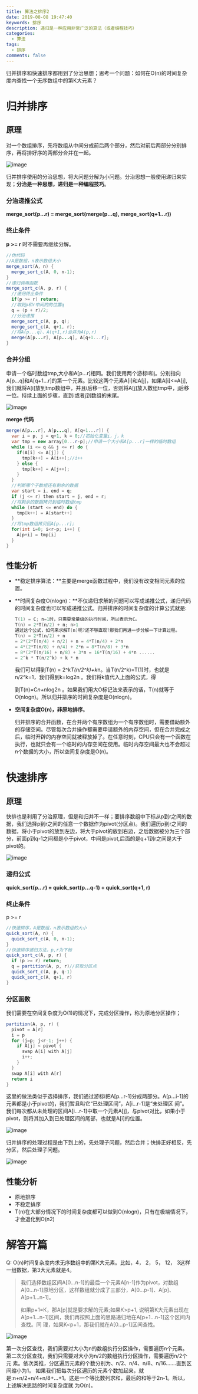 ```yaml
---
title: 算法之排序2
date: 2019-08-08 19:47:40
keywords: 排序
description: 递归是一种应用非常广泛的算法（或者编程技巧）
categories: 
  - 算法
tags:
  - 排序
comments: false
---
```


归并排序和快速排序都用到了分治思想；思考一个问题：如何在O(n)的时间复杂度内查找一个无序数组中的第K大元素？

# 归并排序

## 原理

对一个数组排序，先将数组从中间分成前后两个部分，然后对前后两部分分别排序，再将排好序的两部分合并在一起。

![image](https://raw.githubusercontent.com/HaviLee/Blog-Images/master/高手/08230935.png)

归并排序使用的分治思想，将大问题分解为小问题。分治思想一般使用递归来实现；**分治是一种思想，递归是一种编程技巧**。

### 分治递推公式

**merge_sort(p…r) = merge_sort(merge(p…q), merge_sort(q+1…r))**

### 终止条件

**p >= r** 时不需要再继续分解。

```java
//伪代码
//A是数组，n表示数组大小
merge_sort(A, n) {
  merge_sort_c(A, 0, n-1);
}
//递归调用函数
merge_sort_c(A, p, r) {
  //递归终止条件
  if(p >= r) return;
  //取到p和r中间的的位置q
  q = (p + r)/2;
  //分治递推
  merge_sort_c(A, p, q);
  merge_sort_c(A, q+1, r);
  //将A(p...q)、A(q+1,r)合并为A(p,r)
  merge(A[p...r], A[p...q], A[q+1...r];
}
```

### 合并分组

申请一个临时数组tmp,大小和A[p…r]相同。我们使用两个游标i和j。分别指向A[p…q]和A[q+1…r]的第一个元素。比较这两个元素A[i]和A[j]，如果A[i]<=A[j],我们就将A[i]放到tmp数组中，并且i后移一位，否则将A[j]放入数组tmp中，j后移一位。持续上面的步骤，直到i或者j到数组的末尾。

![image](https://raw.githubusercontent.com/HaviLee/Blog-Images/master/高手/08231506.png)

**merge 代码**

```java
merge(A[p...r], A[p...q], A[q+1...r]) {
  var i = p, j = q+1, k = 0;//初始化变量i，j，k
  var tmp = new array[0...r-p];//申请一个大小和A[p...r]一样的临时数组
  while (i <= q && j <= r) do {
    if(A[i] <= A[j]) {
      tmp[k++] = A[i++];//i++
    } else {
      tmp[k++] = A[j++];
    }
  }
  //判断哪个子数组还有剩余的数据
  var start = i, end = q;
  if (j <= r) then start = j, end = r;
  //将剩余的数据拷贝到临时数组tmp
  while (start <= end) do {
    tmp[k++] = A[start++]
  }
  //将tmp数组拷贝回A[p...r];
  for(int i=0; i<r-p; i++) {
    A[p+i] = tmp[i]
  }
}
```

## 性能分析

- **稳定排序算法：**主要是merge函数过程中，我们没有改变相同元素的位置。

- **时间复杂度O(nlogn)：**不仅递归求解的问题可以写成递推公式，递归代码的时间复杂度也可以写成递推公式。归并排序的时间复杂度的计算公式就是:

  ```c++
  T(1) = C; n=1时，只需要常量级的执行时间，所以表示为C。
  T(n) = 2*T(n/2) + n; n>1 
  通过这个公式，如何来求解T(n)呢?还不够直观?那我们再进一步分解一下计算过程。
  T(n) = 2*T(n/2) + n
  = 2*(2*T(n/4) + n/2) + n = 4*T(n/4) + 2*n
  = 4*(2*T(n/8) + n/4) + 2*n = 8*T(n/8) + 3*n
  = 8*(2*T(n/16) + n/8) + 3*n = 16*T(n/16) + 4*n ......
  = 2^k * T(n/2^k) + k * n
  ```

  我们可以得到T(n) = 2^k*T(n/2^k)+k*n。当T(n/2^k)=T(1)时，也就是n/2^k=1，我们得到k=log2n 。我们将k值代入上面的公式，得 

  到T(n)=C*n+n*log2n 。如果我们用大O标记法来表示的话，T(n)就等于O(nlogn)。所以归并排序的时间复杂度是O(nlogn)。 

- **空间复杂度O(n)，非原地排序**。

  归并排序的合并函数，在合并两个有序数组为一个有序数组时，需要借助额外的存储空间。尽管每次合并操作都需要申请额外的内存空间，但在合并完成之后，临时开辟的内存空间就被释放掉了。在任意时刻，CPU只会有一个函数在执行，也就只会有一个临时的内存空间在使用。临时内存空间最大也不会超过n个数据的大小，所以空间复杂度是O(n)。

# 快速排序

## 原理

快排也是利用了分治原理，但是和归并不一样；要排序数组中下标从p到r之间的数据，我们选择p到r之间的任意一个数据作为pivot(分区点)。我们遍历p到r之间的数据，将小于pivot的放到左边，将大于pivot的放到右边，之后数据被分为三个部分，前面p到q-1之间都是小于pivot，中间是pivot,后面的是q+1到r之间是大于pivot的。

![image](https://raw.githubusercontent.com/HaviLee/Blog-Images/master/高手/08231624.png)

### 递归公式

**quick_sort(p…r) = quick_sort(p…q-1) + quick_sort(q+1, r)**

### 终止条件

p >= r

```java
//快速排序，A是数组，n表示数组的大小
quick_sort(A, n) {
  quick_sort_c(A, 0, n-1);
}
//快速排序递归方法，p,r为下标
quick_sort_c(A, p, r) {
  if (p >= r) return;
  q = partition(A, p, r)//获取分区点
  quick_sort_c(A, p, q-1)
  quick_sort_c(A, q+1, r)
}
```

### 分区函数

我们需要在空间复杂度为O(1)的情况下，完成分区操作，称为原地分区操作；

```java
partition(A, p, r) {
  pivot = A[r]
  i = p
  for (j=p; j<r-1; j++) {
    if A[j] < pivot {
      swap A[i] with A[j]
      i++;
    }
  }
  swap A[i] with A[r]
  return i
}
```

这里的做法类似于选择排序，我们通过游标i把A[p...r-1]分成两部分。A[p...i-1]的元素都是小于pivot的，我们暂且叫它“已处理区间”，A[i...r-1]是“未处理区
间”。我们每次都从未处理的区间A[i...r-1]中取一个元素A[j]，与pivot对比，如果小于pivot，则将其加入到已处理区间的尾部，也就是A[i]的位置。

![image](https://raw.githubusercontent.com/HaviLee/Blog-Images/master/高手/08231711.png)

归并排序的处理过程是由下到上的，先处理子问题，然后合并；快排正好相反，先分区，然后处理子问题。

![image](https://raw.githubusercontent.com/HaviLee/Blog-Images/master/高手/08231712.png)

## 性能分析

- 原地排序
- 不稳定排序
- T(n)在大部分情况下的时间复杂度都可以做到O(nlogn)，只有在极端情况下，才会退化到O(n2)

# 解答开篇

Q: O(n)时间复杂度内求无序数组中的第K大元素。比如，4， 2， 5， 12， 3这样一组数据，第3大元素就是4。

> 我们选择数组区间A[0...n-1]的最后一个元素A[n-1]作为pivot，对数组A[0...n-1]原地分区，这样数组就分成了三部分，A[0...p-1]、A[p]、A[p+1...n-1]。 
>
> 如果p+1=K，那A[p]就是要求解的元素;如果K>p+1, 说明第K大元素出现在A[p+1...n-1]区间，我们再按照上面的思路递归地在A[p+1...n-1]这个区间内查找。同 理，如果K<p+1，那我们就在A[0...p-1]区间查找。  

![image](https://raw.githubusercontent.com/HaviLee/Blog-Images/master/高手/08231719.png)

第一次分区查找，我们需要对大小为n的数组执行分区操作，需要遍历n个元素。第二次分区查找，我们只需要对大小为n/2的数组执行分区操作，需要遍历n/2个元 素。依次类推，分区遍历元素的个数分别为、n/2、n/4、n/8、n/16.......直到区间缩小为1。 如果我们把每次分区遍历的元素个数加起来，就是:n+n/2+n/4+n/8+...+1。这是一个等比数列求和，最后的和等于2n-1。所以，上述解决思路的时间复杂度就 为O(n)。 

